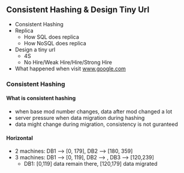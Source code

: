 ## Consistent Hashing & Design Tiny Url
- Consistent Hashing
- Replica
	- How SQL does replica
	- How NoSQL does replica
- Design a tiny url
	- 4S
	- No Hire/Weak Hire/Hire/Strong Hire
- What happened when visit www.google.com

### Consistent Hashing
#### What is consistent hashing
- when base mod number changes, data after mod changed a lot
- server pressure when data migration during hashing
- data might change during migration, consistency is not guranteed
#### Horizontal
- 2 machines: DB1 --> [0, 179], DB2 --> [180, 359]
- 3 machines: DB1 --> [0, 119], DB2 --> , DB3 --> [120,239]
	- DB1: [0,119] data remain there, [120,179] data migrated

<!--stackedit_data:
eyJoaXN0b3J5IjpbMzY5OTAwNDIyLC0yOTg1NjM5MzMsMTc4ND
cwMzIwNiwtOTA5OTExOTA5XX0=
-->
